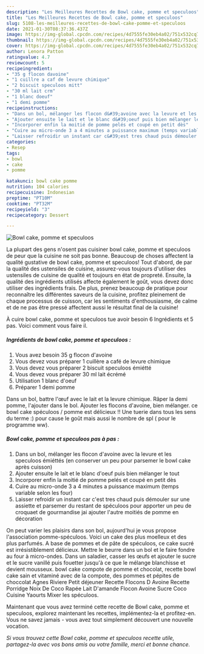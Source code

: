 ```yaml
---
description: "Les Meilleures Recettes de Bowl cake, pomme et speculoos"
title: "Les Meilleures Recettes de Bowl cake, pomme et speculoos"
slug: 5108-les-meilleures-recettes-de-bowl-cake-pomme-et-speculoos
date: 2021-01-30T08:37:36.437Z
image: https://img-global.cpcdn.com/recipes/4d7555fe30eb4a02/751x532cq70/bowl-cake-pomme-et-speculoos-photo-principale-de-la-recette.jpg
thumbnail: https://img-global.cpcdn.com/recipes/4d7555fe30eb4a02/751x532cq70/bowl-cake-pomme-et-speculoos-photo-principale-de-la-recette.jpg
cover: https://img-global.cpcdn.com/recipes/4d7555fe30eb4a02/751x532cq70/bowl-cake-pomme-et-speculoos-photo-principale-de-la-recette.jpg
author: Lenora Patton
ratingvalue: 4.7
reviewcount: 5
recipeingredient:
- "35 g flocon davoine"
- "1 cuillre a caf de levure chimique"
- "2 biscuit speculoos mitt"
- "30 ml lait crm"
- "1 blanc doeuf"
- "1 demi pomme"
recipeinstructions:
- "Dans un bol, mélanger les flocon d&#39;avoine avec la levure et les speculoos émiéttés (en conserver un peu pour parsemer le bowl cake après cuisson)"
- "Ajouter ensuite le lait et le blanc d&#39;oeuf puis bien mélanger le tout"
- "Incorporer enfin la moitié de pomme pelés et coupé en petit dès"
- "Cuire au micro-onde 3 a 4 minutes a puissance maximum (temps variable selon les four)"
- "Laisser refroidir un instant car c&#39;est tres chaud puis démouler sur une assiette et parsemer du restant de spéculoos pour apporter un peu de croquaet de gourmandise jai ajouter l&#39;autre moitiés de pomme en décoration"
categories:
- Resep
tags:
- bowl
- cake
- pomme

katakunci: bowl cake pomme 
nutrition: 104 calories
recipecuisine: Indonesian
preptime: "PT10M"
cooktime: "PT32M"
recipeyield: "3"
recipecategory: Dessert

---
```



![Bowl cake, pomme et speculoos](https://img-global.cpcdn.com/recipes/4d7555fe30eb4a02/751x532cq70/bowl-cake-pomme-et-speculoos-photo-principale-de-la-recette.jpg)

La plupart des gens n'osent pas cuisiner bowl cake, pomme et speculoos de peur que la cuisine ne soit pas bonne. Beaucoup de choses affectent la qualité gustative de bowl cake, pomme et speculoos! Tout d'abord, de par la qualité des ustensiles de cuisine, assurez-vous toujours d'utiliser des ustensiles de cuisine de qualité et toujours en état de propreté. Ensuite, la qualité des ingrédients utilisés affecte également le goût, vous devez donc utiliser des ingrédients frais. De plus, prenez beaucoup de pratique pour reconnaître les différentes saveurs de la cuisine, profitez pleinement de chaque processus de cuisson, car les sentiments d'enthousiasme, de calme et de ne pas être pressé affectent aussi le résultat final de la cuisine!

<!--inarticleads1-->

À cuire bowl cake, pomme et speculoos tue avoir besoin 6 Ingrédients et 5 pas. Voici comment vous faire il.

##### Ingrédients de bowl cake, pomme et speculoos :

1. Vous avez besoin 35 g flocon d&#39;avoine
1. Vous devez vous préparer 1 cuillère a café de levure chimique
1. Vous devez vous préparer 2 biscuit speculoos émiétté
1. Vous devez vous préparer 30 ml lait écrémé
1. Utilisation 1 blanc d&#39;oeuf
1. Préparer 1 demi pomme


Dans un bol, battre l&#39;œuf avec le lait et la levure chimique. Râper la demi pomme, l&#39;ajouter dans le bol. Ajouter les flocons d&#39;avoine, bien mélanger. ce bowl cake spéculoos / pomme est délicieux !! Une tuerie dans tous les sens du terme :) pour cause le goût mais aussi le nombre de spl ( pour le programme ww). 

<!--inarticleads2-->

##### Bowl cake, pomme et speculoos pas à pas :

1. Dans un bol, mélanger les flocon d&#39;avoine avec la levure et les speculoos émiéttés (en conserver un peu pour parsemer le bowl cake après cuisson)
1. Ajouter ensuite le lait et le blanc d&#39;oeuf puis bien mélanger le tout
1. Incorporer enfin la moitié de pomme pelés et coupé en petit dès
1. Cuire au micro-onde 3 a 4 minutes a puissance maximum (temps variable selon les four)
1. Laisser refroidir un instant car c&#39;est tres chaud puis démouler sur une assiette et parsemer du restant de spéculoos pour apporter un peu de croquaet de gourmandise jai ajouter l&#39;autre moitiés de pomme en décoration


On peut varier les plaisirs dans son bol, aujourd&#39;hui je vous propose l&#39;association pomme-spéculoos. Voici un cake des plus moelleux et des plus parfumés. A base de pommes et de pâte de spéculoos, ce cake sucré est irrésistiblement délicieux. Mettre le beurre dans un bol et le faire fondre au four à micro-ondes. Dans un saladier, casser les œufs et ajouter le sucre et le sucre vanillé puis fouetter jusqu&#39;à ce que le mélange blanchisse et devient mousseux. bowl cake compote de pomme et chocolat, recette bowl cake sain et vitaminé avec de la compote, des pommes et pépites de choccolat Agnes Riviere Petit déjeuner Recette Flocons D Avoine Recette Porridge Noix De Coco Rapée Lait D&#39;amande Flocon Avoine Sucre Coco Cuisine Yaourts Mixer les spéculoos. 

<!--inarticleads1-->

<p>
Maintenant que vous avez terminé cette recette de Bowl cake, pomme et speculoos, explorez maintenant les recettes, implémentez-la et profitez-en. Vous ne savez jamais - vous avez tout simplement découvert une nouvelle vocation.
</p>

<p>
<i>Si vous trouvez cette Bowl cake, pomme et speculoos recette utile, partagez-la avec vos bons amis ou votre famille, merci et bonne chance.</i>
</p>
